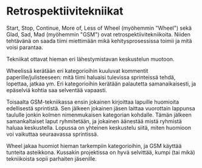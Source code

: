 # Retrospektiivitekniikat

Start, Stop, Continue, More of, Less of Wheel (myöhemmin "Wheel") sekä Glad, Sad, Mad (myöhemmin "GSM") ovat retrospektiivitekniikoita. Niiden tehtävänä on saada tiimi miettimään mikä kehitysprosessissa toimii ja mitä voisi parantaa.

Tekniikat ottavat hieman eri lähestymistavan keskustelun muotoon. 

Wheelissä kerätään eri kategorioihin kuuluvat kommentit paperille/julisteeseen: mitä tiimi haluaisi tulevissa sprinteissä tehdä, lopettaa, jatkaa ym. Eri kategorioihin kerätään palautetta samanaikaisesti, ja epäselviä kohtia saa selventää vapaasti.

Toisaalta GSM-tekniikassa ensin jokainen kirjoittaa lapuille huomioita edellisestä sprintistä. Sen jälkeen jokainen jäsen laittaa vuorottain lappunsa taululle jonkin kolmen nimenmukaisen kategorian kohdalle. Tämän jälkeen samankaltaiset laput ryhmitetään, ja jokainen äänestää mistä ryhmistä haluaa keskustella. Lopussa on yhteinen keskustelu siitä, miten huomioon voi vaikuttaa seuraavassa sprintissä.

Wheel jakaa huomiot hieman tarkempiin kategorioihin, ja GSM käyttää tunteita asteikkona. Kussakin projektissa on hyvä selvittää, kumpi (tai mikä) tekniikoista sopii parhaiten jäsenille.